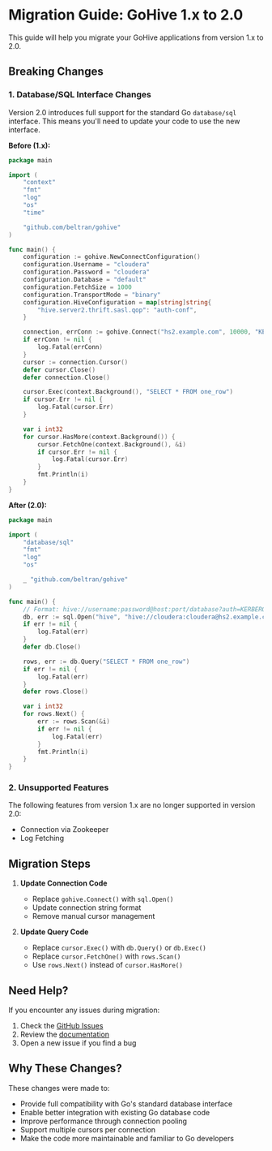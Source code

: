 # Migration Guide: GoHive 1.x to 2.0

This guide will help you migrate your GoHive applications from version 1.x to 2.0.

## Breaking Changes

### 1. Database/SQL Interface Changes

Version 2.0 introduces full support for the standard Go `database/sql` interface. This means you'll need to update your code to use the new interface.

**Before (1.x):**
```go
package main

import (
    "context"
    "fmt"
    "log"
    "os"
    "time"

    "github.com/beltran/gohive"
)

func main() {
    configuration := gohive.NewConnectConfiguration()
    configuration.Username = "cloudera"
    configuration.Password = "cloudera"
    configuration.Database = "default"
    configuration.FetchSize = 1000
    configuration.TransportMode = "binary"
    configuration.HiveConfiguration = map[string]string{
        "hive.server2.thrift.sasl.qop": "auth-conf",
    }

    connection, errConn := gohive.Connect("hs2.example.com", 10000, "KERBEROS", configuration)
    if errConn != nil {
        log.Fatal(errConn)
    }
    cursor := connection.Cursor()
    defer cursor.Close()
    defer connection.Close()

    cursor.Exec(context.Background(), "SELECT * FROM one_row")
    if cursor.Err != nil {
        log.Fatal(cursor.Err)
    }

    var i int32
    for cursor.HasMore(context.Background()) {
        cursor.FetchOne(context.Background(), &i)
        if cursor.Err != nil {
            log.Fatal(cursor.Err)
        }
        fmt.Println(i)
    }
}
```

**After (2.0):**
```go
package main

import (
    "database/sql"
    "fmt"
    "log"
    "os"

    _ "github.com/beltran/gohive"
)

func main() {
    // Format: hive://username:password@host:port/database?auth=KERBEROS&service=hive
    db, err := sql.Open("hive", "hive://cloudera:cloudera@hs2.example.com:10000/default?auth=KERBEROS&service=hive")
    if err != nil {
        log.Fatal(err)
    }
    defer db.Close()

    rows, err := db.Query("SELECT * FROM one_row")
    if err != nil {
        log.Fatal(err)
    }
    defer rows.Close()

    var i int32
    for rows.Next() {
        err := rows.Scan(&i)
        if err != nil {
            log.Fatal(err)
        }
        fmt.Println(i)
    }
}
```

### 2. Unsupported Features

The following features from version 1.x are no longer supported in version 2.0:

- Connection via Zookeeper
- Log Fetching

## Migration Steps

1. **Update Connection Code**
   - Replace `gohive.Connect()` with `sql.Open()`
   - Update connection string format
   - Remove manual cursor management

2. **Update Query Code**
   - Replace `cursor.Exec()` with `db.Query()` or `db.Exec()`
   - Replace `cursor.FetchOne()` with `rows.Scan()`
   - Use `rows.Next()` instead of `cursor.HasMore()`

## Need Help?

If you encounter any issues during migration:
1. Check the [GitHub Issues](https://github.com/beltran/gohive/issues)
2. Review the [documentation](https://github.com/beltran/gohive#readme)
3. Open a new issue if you find a bug

## Why These Changes?

These changes were made to:
- Provide full compatibility with Go's standard database interface
- Enable better integration with existing Go database code
- Improve performance through connection pooling
- Support multiple cursors per connection
- Make the code more maintainable and familiar to Go developers
